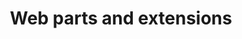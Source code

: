 ---
title: "Web parts and extensions"
description: "Discover a world of possibilities with the SharePoint client-side web parts and extensions samples! This rich repository, crafted by Microsoft and the global community, is a treasure trove of inspiration for your SPFx projects."
image: "images/samples-background-spfx.webp"
externalUrl: "https://aka.ms/spfx-webparts"
---
